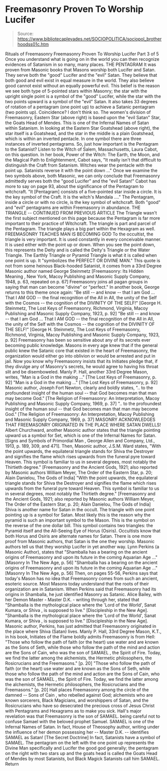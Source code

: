 # Freemasonry Proven To Worship Lucifer

> Source: https://www.bibliotecapleyades.net/SOCIOPOLITICA/sociopol_brotherhoodss01c.htm

Rituals of Freemasonry Freemasonry Proven To Worship Lucifer
Part 3 of 5
Once you understand what is going on in the world you can then recognize evidences of Satanism in so many, many places.
THE PENTAGRAM It was proven from Masonic books that Masons worship both Lucifer and Satan. They serve both the "good" Lucifer and the "evil" Satan. They believe that both good and evil exist in equal measure in the world.
They also believe good cannot exist without an equally powerful evil. This belief is the reason we see both type of 5-pointed stars within Masonry; the star with the upright single point is a symbol of the "good" Lucifer, while the star with the two points upward is a symbol of the "evil" Satan. It also takes 33 degrees of rotation of a pentagram (one point up) to achieve a Satanic pentagram (two points up). Coincidence?
I don't think so.
The women's division of Freemasonry, Eastern Star (above right) is based upon the "evil Satan" Star, the Goats Head of Mendes. This is one of the Infernal Names of Satan within Satanism. In looking at the Eastern Star Goatshead (above right), the star itself is a Goatshead, and the star in the middle is a plain Goatshead, which is within an inverted pentacle. In one symbol there are three instances of inverted pentagrams. So, just how important is the Pentagram to the Satanist? Listen to the Witch of Salem, Massachusetts, Laura Cabot, on this question. In her book, Power of the Witch: The Earth, the Moon, and the Magical Path to Enlightenment, Cabot says,
"It really isn't that difficult to distinguish the Craft from Satanism. Witches wear the pentacle with the point up. Satanists reverse it with the point down ..."
Once we examine the two symbols above, both Masonic, we can only conclude that Freemasonry admittedly serves both the "good Lucifer" and the "evil Satan!" Cabot has more to say on page 93, about the significance of the Pentagram to witchcraft.
"It [Pentagram] consists of a five-pointed star inside a circle. It is the key symbol of the Craft. It is the witch's Mandala ...."
The Pentagram, inside a circle or with no circle, is the key symbol of witchcraft. Both "good" and "evil" pentagrams are within Freemasonry in abundance.
THE TRIANGLE -- CONTINUED FROM PREVIOUS ARTICLE
The Triangle wasn't the first subject mentioned on this page because the Pentagram is far more important to their practice of Witchcraft. The triangle is part and parcel of the Pentagram. The triangle plays a big part within the Hexagram as well.
FREEMASONRY TEACHES MAN IS BECOMING GOD To the occultist, the triangle is very important. It is used constantly in every conceivable manner. It is used either with the point up or down.
When you see the point down, this represents the Deity and is called the Deity's Triangle or the Water Triangle. The Earthly Triangle or Pyramid Triangle is what it is called when one point is up. It "symbolizes the PERFECT OR DIVINE MAN." This quote is not from some heinous Black-hooded Satanist, it comes from a 33rd Degree Masonic author named George Steinmetz [Freemasonry: Its Hidden Meaning , New York, Macoy Publishing and Masonic Supply Company, 1948, p. 63, repeated on p. 67] Freemasonry joins all pagan groups in saying that man can become "divine" or "perfect." In another book, George returns to this theme once again:
"Be still -- and know -- that I am God ... That I AM GOD -- the final recognition of the All in All, the unity of the Self with the Cosmos -- the cognition of the DIVINITY OF THE SELF!" [George H. Steinmetz, The Lost Keys of Freemasonry, Richmond, Virginia, Macoy Publishing and Masonic Supply Company, 1923, p. 92]
"Be still -- and know -- that I am God ... That I AM GOD -- the final recognition of the All in All, the unity of the Self with the Cosmos -- the cognition of the DIVINITY OF THE SELF!"
[George H. Steinmetz, The Lost Keys of Freemasonry, Richmond, Virginia, Macoy Publishing and Masonic Supply Company, 1923, p. 92]
Freemasonry has been so sensitive about any of its secrets ever becoming public knowledge. Masons in every age knew that if the general public knew the Satanic core that existed in the heart of Freemasonry, the organization would either go into oblivion or would be arrested and put in jail. Now you know why Freemasonry insists that its Initiates pledge that, if they divulge any of Masonry's secrets, he would agree to having his throat slit and be disemboweled. Manly P. Hall, another 33rd Degree Mason, writes,
"Man is a God in the making ..." [The Lost Keys of Freemasonry, p. 92]
"Man is a God in the making ..."
[The Lost Keys of Freemasonry, p. 92]
Masonic author, Joseph Fort Newton, clearly and boldly states,
".. to the profoundest insight of the human soul -- that God becomes man that man may become God." [The Religion of Freemasonry: An Interpretation, Macoy Publishing and Masonic Supply Company, 1969, p. 37]
".. to the profoundest insight of the human soul -- that God becomes man that man may become God."
[The Religion of Freemasonry: An Interpretation, Macoy Publishing and Masonic Supply Company, 1969, p. 37]
MASONRY ACKNOWLEDGES THAT FREEMASONRY ORIGINATED IN THE PLACE WHERE SATAN DWELLS!
Albert Churchward, another Masonic author states that the triangle pointing upward us a symbol for Set, which is one of the Infernal Names for Satan. [Signs and Symbols of Primordial Man , George Allen and Company, Ltd., 1913, p. 189, 309, and 471]. Then, Masonic author, J.S.M. Ward states,
"With the point upwards, the equilateral triangle stands for Shiva the Destroyer and signifies the flame which rises upwards from the funeral pyre toward Heaven. This symbol is familiar to us in several degrees, most notably the Thirtieth degree." [Freemasonry and the Ancient Gods, 1921; also reported by Masonic authors William Meyer, The Order of the Eastern Star, p. 20; Alain Danielou, The Gods of India]
"With the point upwards, the equilateral triangle stands for Shiva the Destroyer and signifies the flame which rises upwards from the funeral pyre toward Heaven. This symbol is familiar to us in several degrees, most notably the Thirtieth degree."
[Freemasonry and the Ancient Gods, 1921; also reported by Masonic authors William Meyer, The Order of the Eastern Star, p. 20; Alain Danielou, The Gods of India]
Shiva is another name for Satan in the occult. The triangle with one point pointing up is a symbol for Satan. Most likely this is the reason why the pyramid is such an important symbol to the Mason. This is the symbol on the reverse of the one dollar bill. This symbol contains two triangles: the Pyramid itself and the All-Seeing Eye of Horus (Osiris).
Occultists know that both Horus and Osiris are alternate names for Satan. There is one more proof from Masonic authors, that Satan is the one they worship.
Masonic authors tell us that they worship Lucifer in yet another way. Lynn Perkins (a Masonic Author), states that
"Shamballa has a bearing on the ancient origins of Freemasonry and upon its future in the coming Aquarian Age ..." [Masonry In The New Age, p. 56]
"Shamballa has a bearing on the ancient origins of Freemasonry and upon its future in the coming Aquarian Age ..."
[Masonry In The New Age, p. 56]
Then, on pages 55-56, Perkins says that today's Mason has no idea that Freemasonry comes from such an ancient, esoteric source. Most Masons today understand that the roots of their organization are in Satanism. When Perkins said that Freemasonry had its origins in Shamballa, he just identified Masonry as Satanic.
Alice Bailey, with her Demon Master - Master D.K. - writing through her, stated that
"Shamballa is the mythological place where the 'Lord of the World', Sanat Kumara, or Shiva , is supposed to live." [Discipleship in the New Age].
"Shamballa is the mythological place where the 'Lord of the World', Sanat Kumara, or Shiva , is supposed to live."
[Discipleship in the New Age].
Masonic author, Perkins, has just admitted that Freemasonry originated in the place where Shiva (Satan) lives.
Manly P. Hall, 33rd Degree Mason, K.T., in his book, Initiates of the Flame boldly admits Freemasonry is from Hell:
"Those who follow the path of faith (or the heart) use water and are known as the Sons of Seth, while those who follow the path of the mind and action are the Sons of Cain, who was the son of SAMAEL , the Spirit of Fire. Today, we find the latter among the alchemists, the Hermetic philosophers, the Rosicrucians and the Freemasons." [p. 20]
"Those who follow the path of faith (or the heart) use water and are known as the Sons of Seth, while those who follow the path of the mind and action are the Sons of Cain, who was the son of SAMAEL , the Spirit of Fire. Today, we find the latter among the alchemists, the Hermetic philosophers, the Rosicrucians and the Freemasons."
[p. 20]
Hall places Freemasonry among the circle of the damned -- Sons of Cain , who rebelled against God; alchemists who are known sorcerers, Black Magicians, and worshippers of Satan, and the Rosicrucians who have so desecrated the precious cross of Jesus Christ with Pentagrams and Hexagrams as to make you sick. Hall's major revelation was that Freemasonry is the son of SAMAEL. being careful not to confuse Samael with the beloved prophet Samuel. SAMAEL is one of the Infernal Names of Satan. In fact, House of Theosophy author, writing under the influence of her demon possessing her -- Master D.K. -- identifies SAMAEL as Satan! [The Secret Doctrine] In fact, Satanists have a symbol of SAMAEL. The pentagram on the left with the one point up represents the Divine Man specifically and Lucifer the good god generally; the pentagram on the right with two stars up and the goats head is called the Goats Head of Mendes by most Satanists, but Black Magick Satanists call him SAMAEL.
Return
